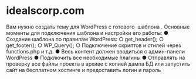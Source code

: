 # idealscorp.com
Вам нужно создать тему для WordPress с готового ​ шаблона​ . Основные
моменты для подключения шаблона и настройки его работы:
● Создание шаблона по правилам WordPress:
○ get_header();
○ get_footer();
○ WP_Query();
○ Подключение скриптов и стилей через functions.php и т.д.
● Весь контент должен вводиться с админ-панели WordPress
● Подключить все необходимые плагины
● Отправлять на проверку все файлы проекта в архиве с копией
дампа БД или запустить сайт на бесплатном хостинге и
предоставить логин и пароль
